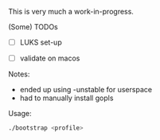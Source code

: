 This is very much a work-in-progress.

(Some) TODOs
- [ ] LUKS set-up
- [ ] validate on macos


Notes:
- ended up using -unstable for userspace
- had to manually install gopls


Usage:
```bash
./bootstrap <profile>
```
